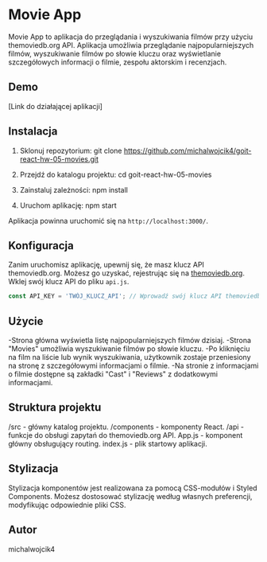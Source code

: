# Movie App

Movie App to aplikacja do przeglądania i wyszukiwania filmów przy użyciu themoviedb.org API. Aplikacja umożliwia przeglądanie najpopularniejszych filmów, wyszukiwanie filmów po słowie kluczu oraz wyświetlanie szczegółowych informacji o filmie, zespołu aktorskim i recenzjach.

## Demo

[Link do działającej aplikacji]

## Instalacja

1. Sklonuj repozytorium:
git clone https://github.com/michalwojcik4/goit-react-hw-05-movies.git

2. Przejdź do katalogu projektu:
cd goit-react-hw-05-movies

3. Zainstaluj zależności:
npm install

4. Uruchom aplikację:
npm start


Aplikacja powinna uruchomić się na `http://localhost:3000/`.

## Konfiguracja

Zanim uruchomisz aplikację, upewnij się, że masz klucz API themoviedb.org. Możesz go uzyskać, rejestrując się na [themoviedb.org](https://www.themoviedb.org/). Wklej swój klucz API do pliku `api.js`.

```javascript
const API_KEY = 'TWÓJ_KLUCZ_API'; // Wprowadź swój klucz API themoviedb.org
```

## Użycie

-Strona główna wyświetla listę najpopularniejszych filmów dzisiaj.
-Strona "Movies" umożliwia wyszukiwanie filmów po słowie kluczu.
-Po kliknięciu na film na liście lub wynik wyszukiwania, użytkownik zostaje przeniesiony na stronę z szczegółowymi informacjami o filmie.
-Na stronie z informacjami o filmie dostępne są zakładki "Cast" i "Reviews" z dodatkowymi informacjami.

## Struktura projektu

/src - główny katalog projektu.
/components - komponenty React.
/api - funkcje do obsługi zapytań do themoviedb.org API.
App.js - komponent główny obsługujący routing.
index.js - plik startowy aplikacji.

## Stylizacja

Stylizacja komponentów jest realizowana za pomocą CSS-modułów i Styled Components. Możesz dostosować stylizację według własnych preferencji, modyfikując odpowiednie pliki CSS.

## Autor

michalwojcik4